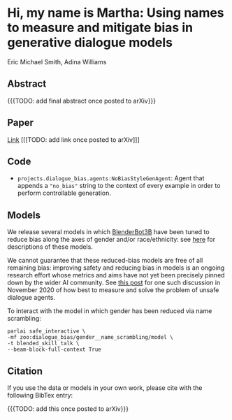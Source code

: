 # Hi, my name is Martha: Using names to measure and mitigate bias in generative dialogue models

Eric Michael Smith, Adina Williams

## Abstract

{{{TODO: add final abstract once posted to arXiv}}}

## Paper

[Link]() [[[TODO: add link once posted to arXiv]]]

## Code

- `projects.dialogue_bias.agents:NoBiasStyleGenAgent`: Agent that appends a `"no_bias"` string to the context of every example in order to perform controllable generation.

## Models

We release several models in which [BlenderBot3B](https://parl.ai/projects/recipes/) have been tuned to reduce bias along the axes of gender and/or race/ethnicity: see [here](https://github.com/facebookresearch/ParlAI/tree/master/parlai/zoo/dialogue_bias) for descriptions of these models.

We cannot guarantee that these reduced-bias models are free of all remaining bias: improving safety and reducing bias in models is an ongoing research effort whose metrics and aims have not yet been precisely pinned down by the wider AI community. See [this post](https://emdinan1.medium.com/a-recap-of-the-first-workshop-on-safety-for-conversational-ai-98201d257530) for one such discussion in November 2020 of how best to measure and solve the problem of unsafe dialogue agents.

To interact with the model in which gender has been reduced via name scrambling:

```
parlai safe_interactive \
-mf zoo:dialogue_bias/gender__name_scrambling/model \
-t blended_skill_talk \
--beam-block-full-context True
```

## Citation

If you use the data or models in your own work, please cite with the following BibTex entry:

{{{TODO: add this once posted to arXiv}}}
